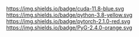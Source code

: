 https://img.shields.io/badge/cuda-11.8-blue.svg https://img.shields.io/badge/python-3.8-yellow.svg https://img.shields.io/badge/pytorch-2.1.0-red.svg https://img.shields.io/badge/PyG-2.4.0-orange.svg 
